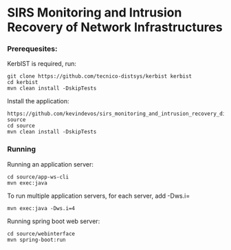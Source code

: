 # SIRS Monitoring and Intrusion Recovery of Network Infrastructures

### Prerequesites:

KerbIST is required, run:

```
git clone https://github.com/tecnico-distsys/kerbist kerbist
cd kerbist
mvn clean install -DskipTests
```

Install the application:

```
https://github.com/kevindevos/sirs_monitoring_and_intrusion_recovery_distributed.git source
cd source
mvn clean install -DskipTests
```

### Running

Running an application server:

```
cd source/app-ws-cli
mvn exec:java
```
To run multiple application servers, for each server, add -Dws.i=<number>

```
mvn exec:java -Dws.i=4
```

Running spring boot web server:

```
cd source/webinterface
mvn spring-boot:run
```
